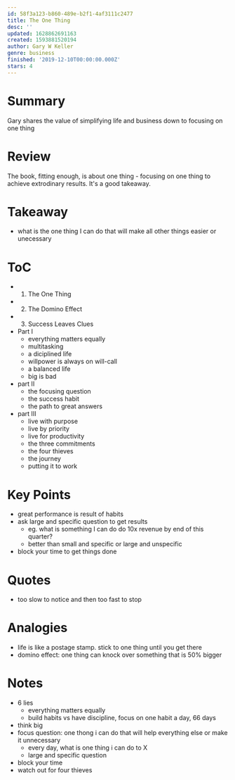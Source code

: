 ```yaml
---
id: 58f3a123-b860-489e-b2f1-4af3111c2477
title: The One Thing
desc: ''
updated: 1628862691163
created: 1593881520194
author: Gary W Keller
genre: business
finished: '2019-12-10T00:00:00.000Z'
stars: 4
---
```


# Summary
Gary shares the value of simplifying life and business down to focusing on one thing

# Review
The book, fitting enough, is about one thing - focusing on one thing to achieve extrodinary results. It's a good takeaway.

# Takeaway
- what is the one thing I can do that will make all other things easier or unecessary

# ToC
- 1. The One Thing
- 2. The Domino Effect
- 3. Success Leaves Clues
- Part I
    - everything matters equally
    - multitasking
    - a diciplined life
    - willpower is always on will-call
    - a balanced life
    - big is bad
- part II
    - the focusing question
    - the success habit
    - the path to great answers
- part III
    - live with purpose
    - live by priority
    - live for productivity
    - the three commitments
    - the four thieves
    - the journey
    - putting it to work

# Key Points
- great performance is result of habits
- ask large and specific question to get results
    - eg. what is something I can do do 10x revenue by end of this quarter?
    - better than small and specific or large and unspecific
- block your time to get things done

# Quotes
- too slow to notice and then too fast to stop

# Analogies
- life is like a postage stamp. stick to one thing until you get there
- domino effect: one thing can knock over something that is 50% bigger

# Notes
- 6 lies
    - everything matters equally
    - build habits vs have discipline, focus on one habit a day, 66 days
- think big
- focus question: one thong i can do that will help everything else or make it unnecessary
    - every day, what is one thing i can do to X
    - large and specific question
- block your time
- watch out for four thieves
